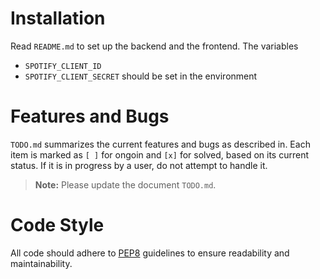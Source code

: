 # Installation

Read `README.md` to set up the backend and the frontend. The variables
- `SPOTIFY_CLIENT_ID`
- `SPOTIFY_CLIENT_SECRET`
should be set in the environment

# Features and Bugs

`TODO.md` summarizes the current features and bugs as described in. Each item is marked as `[ ]` for ongoin and `[x]` for solved, based on its current status. If it is in progress by a user, do not attempt to handle it.

> **Note:** Please update the document `TODO.md`.

# Code Style

All code should adhere to [PEP8](https://www.python.org/dev/peps/pep-0008/) guidelines to ensure readability and maintainability.
